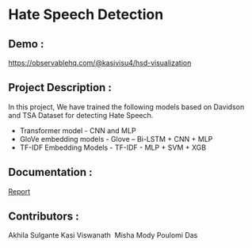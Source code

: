 # Hate Speech Detection

## Demo :

https://observablehq.com/@kasivisu4/hsd-visualization

## Project Description :

In this project, We have trained the following models based on Davidson and TSA Dataset for detecting Hate Speech. 
 - Transformer model - CNN and MLP
 - GloVe embedding models - Glove – Bi-LSTM + CNN + MLP 
 - TF-IDF Embedding Models - TF-IDF - MLP + SVM + XGB


## Documentation :

[Report](https://github.com/kasivisu4/hate-speech-detection/blob/main/HateSpeechDetection_Group9Report.pdf)


## Contributors :
Akhila Sulgante
Kasi Viswanath ![![](https://github.com/remarkablemark.png?size=50)](https://github.com/remarkablemark)
Misha Mody
Poulomi Das
